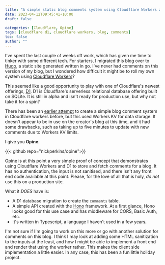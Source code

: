 ```yaml
---
title: "A simple static blog comments system using Cloudflare Workers and D1"
date: 2023-04-12T09:45:41+10:00
draft: false

categories: [Cloudflare, Opine]
tags: [cloudflare d1, cloudflare workers, blog, comments]
toc: false
author: ""
---
```

I've spent the last couple of weeks off work, which has given me time to tinker with some different tech. For starters, I migrated this blog over to [Hugo](gohugo.io), a static site generated written in go. I've never had comments on this version of my blog, but I wondered how difficult it might be to roll my own system using [Cloudflare Workers](https://workers.cloudflare.com/)?

This seemed like a good opportunity to play with one of Cloudflare's newest offerings, [D1](https://developers.cloudflare.com/d1/). D1 is Cloudflare's serverless relational database offering built on SQLite. It is still in alpha and isn't ready for production use, but why not take it for a spin?

There has been an [earlier attempt](https://github.com/antoinefink/simple-static-comments) to create a simple blog comment system in Cloudflare workers before, but this used Workers KV for data storage. It doesn't appear to be in use on the creator's blog at this time, and it had some drawbacks, such as taking up to five minutes to update with new comments due to Workers KV limits.

I give you **Opine**.

{{< github repo="nickperkins/opine">}}

Opine is at this point a very simple proof of concept that demonstrates using Cloudflare Workers and D1 to store and fetch comments for a blog. It has no authentication, the input is not sanitised, and there isn't any front end code available at this point. Please, for the love of all that is holy, *do not* use this on a production site.

What it *DOES* have is:

* A D1 database migration to create the `comments` table.
* A simple API created with the [Hono](https://hono.dev/) framework. At a first glance, Hono looks good for this use case and has middleware for CORS, Basic Auth, etc.
* It's written in Typescript, a language I haven't used in a few years.

I'm not sure if I'm going to work on this more or go with another solution for comments on this blog. I think I may look at adding some HTML sanitization to the inputs at the least, and how I might be able to implement a front end and render that using the worker rather. This makes the client side implementation a little easier. In any case, this has been a fun little holiday project.
